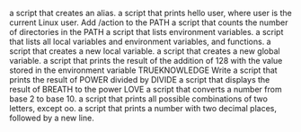  a script that creates an alias.
a script that prints hello user, where user is the current Linux user.
Add /action to the PATH
a script that counts the number of directories in the PATH
 a script that lists environment variables.
a script that lists all local variables and environment variables, and functions.
a script that creates a new local variable.
 a script that creates a new global variable.
 a script that prints the result of the addition of 128 with the value stored in the environment variable TRUEKNOWLEDGE
Write a script that prints the result of POWER divided by DIVIDE
a script that displays the result of BREATH to the power LOVE
a script that converts a number from base 2 to base 10.
a script that prints all possible combinations of two letters, except oo.
a script that prints a number with two decimal places, followed by a new line.
